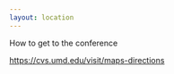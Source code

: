 ```yaml
---
layout: location
---
```


How to get to the conference

<https://cvs.umd.edu/visit/maps-directions>

<!-- 
You can adapt the design as well as the section shown on the map by copying the `assets/js/main.js` from the theme's repository and editing it. See also the subsection [Location / Room Overview](https://github.com/DigitaleGesellschaft/jekyll-theme-conference/#location--room-overview) section of the theme's README file.

-->